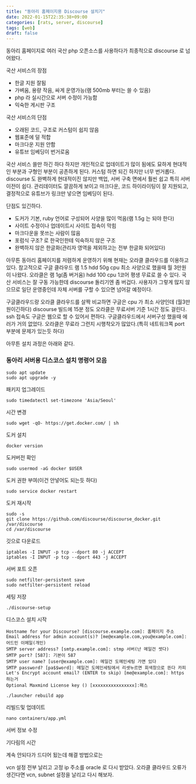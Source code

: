 ```yaml
---
title: "동아리 홈페이지용 Discourse 설치기"
date: 2022-01-15T22:35:38+09:00
categories: [rats, server, discourse]
tags: [web]
draft: false
---
```


동아리 홈페이지로 여러 국산 php 오픈소스를 사용하다가 최종적으로 discourse 로 넘어왔다.

국산 서비스의 장점
* 한글 지원 잘됨
* 가벼움, 용량 작음, 싸게 운영가능(램 500mb 부터는 쓸 수 있음)
* php 라 실시간으로 서버 수정이 가능함
* 익숙한 게시판 구조

국산 서비스의 단점
* 오래된 코드, 구조로 커스텀이 쉽지 않음
* 웹표준에 덜 적합
* 마크다운 지원 안함
* 유튜브 임베딩이 번거로움

국산 서비스 쓸만 하긴 하다 하지만 개인적으로 업데이트가 많이 됨에도 묘하게 현대적인 부분과 구형인 부분이 공존하게 된다. 커스텀 하면 되긴 하지만 너무 번거롭다. discourse 도 완벽하게 현대적이진 않지만 백업, 서버 구축 면에서 훨씬 쉽고 특히 서버 이전이 쉽다. 관리데이터도 깔끔하게 보이고 마크다운, 코드 하이라이팅이 잘 지원되고, 결정적으로 유튜브가 링크만 넣으면 임베딩이 된다.

단점도 있긴하다.
* 도커가 기본, ruby 언어로 구성되어 사양을 많이 먹음(램 1.5g 는 되야 한다)
* 사이트 수정이나 업데이트시 사이트 접속이 막힘
* 마크다운을 못쓰는 사람이 많음
* 포럼식 구조? 로 한국인한테 익숙하지 않은 구조
* 완벽하지 않은 한글화(관리자 영역을 제외하고는 전부 한글화 되어있다)


아무튼 동아리 홈페이지를 저렴하게 운영하기 위해 현재는 오라클 클라우드를 이용하고 있다.
참고적으로 구글 클라우드 램 1.5 hdd 50g cpu 최소 사양으로 했을때 월 3만원이 나왔다.
오라클은 램 1g(좀 버거움) hdd 100 cpu 1코어 평생 무료로 쓸 수 있다. 국산 서비스는 잘 구동 가능한데 discourse 돌리기엔 좀 버겁다. 사용자가 그렇게 많지 않으므로 일단 운영중인데 자체 서버를 구할 수 있으면 넘어갈 예정이다.

구글클라우드랑 오라클 클라우드를 살짝 비교하면 구글은 cpu 가 최소 사양인데 (월3만원이긴하다) discourse 빌드에 15분 정도 오라클은 무료서버 기준 1시간 정도 걸린다. ssh 접속도 구글은 웹으로 할 수 있어서 편하다. 구글클라우드에서 서버구성 했을때 에러가 거의 없었다. 오라클은 무료라 그런지 시행착오가 많았다.(특히 네트워크쪽 port 부분에 문제가 있는듯 하다)


아무튼 설치 과정은 아래와 같다.

### 동아리 서버용 디스코스 설치 명령어 모음

```
sudo apt update
sudo apt upgrade -y
```

패키지 업그레이드

```
sudo timedatectl set-timezone 'Asia/Seoul'
```
시간 변경

```
sudo wget -qO- https://get.docker.com/ | sh
```
도커 설치

```
docker version
```

도커버전 확인

```
sudo usermod -aG docker $USER
```

도커 권한 부여(이건 안넣어도 되는듯 하다)

```
sudo service docker restart
```
도커 재시작

```
sudo -s
git clone https://github.com/discourse/discourse_docker.git /var/discourse
cd /var/discourse
```
깃으로 다운로드

```
iptables -I INPUT -p tcp --dport 80 -j ACCEPT
iptables -I INPUT -p tcp --dport 443 -j ACCEPT
```
서버 포트 오픈

```
sudo netfilter-persistent save
sudo netfilter-persistent reload
```

세팅 저장

```
./discourse-setup
```

디스코스 설치 시작


```
Hostname for your Discourse? [discourse.example.com]: 홈페이지 주소
Email address for admin account(s)? [me@example.com,you@example.com]: 어드민 이메일(개인)
SMTP server address? [smtp.example.com]: stmp 서버(난 메일건 썻다)
SMTP port? [587]: 기본이 587
SMTP user name? [user@example.com]: 메일건 도메인세팅 가면 있다
SMTP password? [pa$$word]: 메일건 도메인세팅에서 리셋누르면 회색창으로 뜬다 카피
Let's Encrypt account email? (ENTER to skip) [me@example.com]: https 하는거
Optional Maxmind License key () [xxxxxxxxxxxxxxxx]:패스
```

```
./launcher rebuild app
```

리빌드및 업데이트

```
nano containers/app.yml
```

서버 정보 수정

기다림의 시간


계속 안되다가 드디어 됬는데 해결 방법으로는

vcn 설정 전부 날리고 고정 ip 주소를 oracle 로 다시 받았다. 오라클 클라우드 오류가 생긴다면 vcn, subnet 설정을 날리고 다시 해보자.